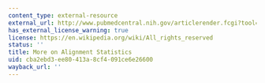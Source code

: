 ```yaml
---
content_type: external-resource
external_url: http://www.pubmedcentral.nih.gov/articlerender.fcgi?tool=pubmed&pubmedid=11139604
has_external_license_warning: true
license: https://en.wikipedia.org/wiki/All_rights_reserved
status: ''
title: More on Alignment Statistics
uid: cba2ebd3-ee80-413a-8cf4-091ce6e26600
wayback_url: ''
---
```

